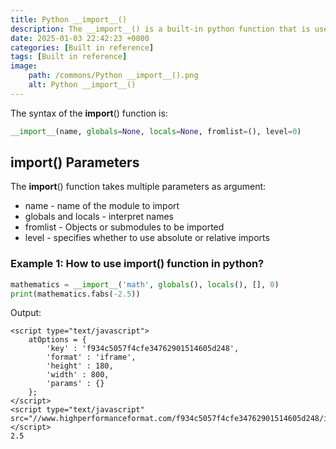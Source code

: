 ```yaml
---
title: Python __import__()
description: The __import__() is a built-in python function that is used to call the import statement.
date: 2025-01-03 22:42:23 +0800
categories: [Built in reference]
tags: [Built in reference]
image:
    path: /commons/Python __import__().png
    alt: Python __import__()
---
```


<script type="text/javascript">
	atOptions = {
		'key' : 'f934c5057f4cfe34762901514605d248',
		'format' : 'iframe',
		'height' : 180,
		'width' : 800,
		'params' : {}
	};
</script>
<script type="text/javascript" src="//www.highperformanceformat.com/f934c5057f4cfe34762901514605d248/invoke.js"></script>
The syntax of the __import__() function is:

```python
__import__(name, globals=None, locals=None, fromlist=(), level=0)
```

## __import__() Parameters

The __import__() function takes multiple parameters as argument:

* name - name of the module to import
* globals and locals - interpret names
* fromlist - Objects or submodules to be imported
* level - specifies whether to use absolute or relative imports

<script type="text/javascript">
	atOptions = {
		'key' : 'f934c5057f4cfe34762901514605d248',
		'format' : 'iframe',
		'height' : 180,
		'width' : 800,
		'params' : {}
	};
</script>
<script type="text/javascript" src="//www.highperformanceformat.com/f934c5057f4cfe34762901514605d248/invoke.js"></script>
### Example 1: How to use __import__() function in python?

```python
mathematics = __import__('math', globals(), locals(), [], 0)
print(mathematics.fabs(-2.5))
```

Output:
```
<script type="text/javascript">
	atOptions = {
		'key' : 'f934c5057f4cfe34762901514605d248',
		'format' : 'iframe',
		'height' : 180,
		'width' : 800,
		'params' : {}
	};
</script>
<script type="text/javascript" src="//www.highperformanceformat.com/f934c5057f4cfe34762901514605d248/invoke.js"></script>
2.5
```